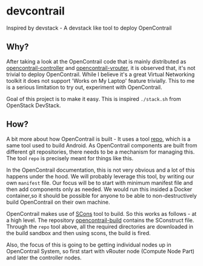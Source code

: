 # devcontrail
Inspired by devstack - A devstack like tool to deploy OpenContrail


## Why?

After taking a look at the OpenContrail code that is mainly distributed as [opencontrail-controller](https://github.com/Juniper/contrail-controller) and [opencontrail-vrouter](https://github.com/Juniper/contrail-controller), it is observed that, it's not trivial to deploy OpenContrail. While I believe it's a great Virtual Networking toolkit it does not support 'Works on My Laptop' feature trivially. This to me is a serious limitation to try out, experiment with OpenContrail.

Goal of this project is to make it easy. This is inspired `./stack.sh` from OpenStack DevStack.

## How?

A bit more about how OpenContrail is built - It uses a tool [repo](https://android.googlesource.com/tools/repo), which is a same tool used to build Android. As OpenContrail components are built from different git repositories, there needs to be a mechanism for managing this. The tool `repo` is precisely meant for things like this.

In the OpenContrail documentation, this is not very obvious and a lot of this happens under the hood. We will probably leverage this tool, by writing our own `manifest` file. Our focus will be to start with minimum manifest file and then add components only as needed. We would run this insided a Docker container,so it should be possible for anyone to be able to non-destructively build OpenContrail on their own machine.

OpenContrail makes use of [SCons](http://www.scons.org) tool to build. So this works as follows - at a high level. The repository [opencontrail-build](https://github.com/Juniper/contrail-build) contains the SConstruct file. Through the `repo` tool above, all the required directories are downloaded in the build sandbox and then using scons, the build is fired.

Also, the focus of this is going to be getting individual nodes up in OpenContrail System, so first start with vRouter node (Compute Node Part) and later the controller nodes.

